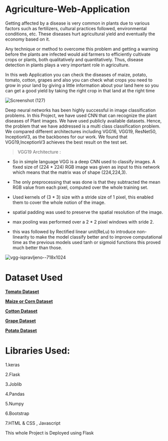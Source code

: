 # Agriculture-Web-Application
Getting affected by a disease is very common in plants due to various factors such as fertilizers, cultural practices followed, environmental conditions, etc. These diseases hurt agricultural yield and eventually the economy based on it. 

Any technique or method to overcome this problem and getting a warning before the plants are infected would aid farmers to efficiently cultivate crops or plants, both qualitatively and quantitatively. Thus, disease detection in plants plays a very important role in agriculture.

In this web Application you can check the diseases of maize, potato, tomato, cotton, grapes and also you can check what crops you need to grow in your land by giving a little information about your land here so you can get a good yield by taking the right crop in that land at the right time




![Screenshot (127)](https://user-images.githubusercontent.com/63738852/117561159-e86ba200-b0b1-11eb-9c0b-b193870d8b06.png)






   Deep neural networks has been highly successful in image classification problems. In this Project, we have used CNN that can recognize the plant diseases of Plant images. We have used publicly available datasets. Hence, the problem that we have addressed is a multi class classification problem. We compared different architectures including VGG16, VGG19, ResNet50, InceptionV3, as the backbones for our work. We found that VGG19,InceptionV3 achieves the best result on the test set.

>VGG19 Architecture :

* So in simple language VGG is a deep CNN used to classify images.
A fixed size of (224 * 224) RGB image was given as input to this network which means that the matrix was of shape (224,224,3).

* The only preprocessing that was done is that they subtracted the mean RGB value from each pixel, computed over the whole training set.

* Used kernels of (3 * 3) size with a stride size of 1 pixel, this enabled them to cover the whole notion of the image.

* spatial padding was used to preserve the spatial resolution of the image.

* max pooling was performed over a 2 * 2 pixel windows with sride 2.

* this was followed by Rectified linear unit(ReLu) to introduce non-linearity to make the model classify better and to improve computational time as the previous models used tanh or sigmoid functions this proved much better than those.




![vgg-ispravljeno--718x1024](https://user-images.githubusercontent.com/63738852/117563247-253f9500-b0c2-11eb-9f26-b86360ae5159.png)



# **Dataset Used**

[**Tomato Dataset**](https://www.kaggle.com/kaustubhb999/tomatoleaf)

[**Maize or Corn Dataset**](https://www.kaggle.com/smaranjitghose/corn-or-maize-leaf-disease-dataset) 

[**Cotton Dataset**](https://www.kaggle.com/janmejaybhoi/cotton-disease-dataset) 

[**Grape Dataset**](https://www.kaggle.com/piyushmishra1999/plantvillage-grape) 

[**Potato Dataset**](https://www.kaggle.com/muhammadardiputra/potato-leaf-disease-dataset) 


# Libraries Used:
1.keras

2.Flask

3.Joblib

4.Pandas

5.Numpy

6.Bootstrap

7.HTML & CSS , Javascript

This whole Project is Deployed using Flask

